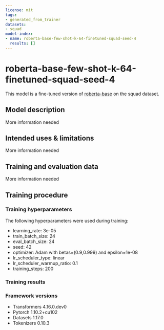 ```yaml
---
license: mit
tags:
- generated_from_trainer
datasets:
- squad
model-index:
- name: roberta-base-few-shot-k-64-finetuned-squad-seed-4
  results: []
---
```


<!-- This model card has been generated automatically according to the information the Trainer had access to. You
should probably proofread and complete it, then remove this comment. -->

# roberta-base-few-shot-k-64-finetuned-squad-seed-4

This model is a fine-tuned version of [roberta-base](https://huggingface.co/roberta-base) on the squad dataset.

## Model description

More information needed

## Intended uses & limitations

More information needed

## Training and evaluation data

More information needed

## Training procedure

### Training hyperparameters

The following hyperparameters were used during training:
- learning_rate: 3e-05
- train_batch_size: 24
- eval_batch_size: 24
- seed: 42
- optimizer: Adam with betas=(0.9,0.999) and epsilon=1e-08
- lr_scheduler_type: linear
- lr_scheduler_warmup_ratio: 0.1
- training_steps: 200

### Training results



### Framework versions

- Transformers 4.16.0.dev0
- Pytorch 1.10.2+cu102
- Datasets 1.17.0
- Tokenizers 0.10.3
